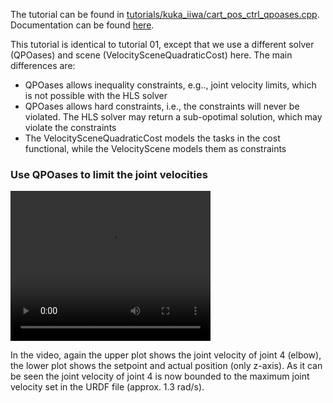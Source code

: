 The tutorial can be found in [tutorials/kuka_iiwa/cart_pos_ctrl_qpoases.cpp](https://github.com/ARC-OPT/wbc/blob/master/tutorials/kuka_iiwa/cart_pos_ctrl_qpoases.cpp). Documentation can be found [here](https://arc-opt.github.io/wbc/cart__pos__ctrl__qpoases_8cpp.html).

This tutorial is identical to tutorial 01, except that we use a different solver (QPOases) and scene (VelocitySceneQuadraticCost) here. The main differences are:
* QPOases allows inequality constraints, e.g.., joint velocity limits, which is not possible with the HLS solver
* QPOases allows hard constraints, i.e., the constraints will never be violated. The HLS solver may return a sub-opotimal solution, which may violate the constraints
* The VelocitySceneQuadraticCost models the tasks in the cost functional, while the VelocityScene models them as constraints

### Use QPOases to limit the joint velocities

<video width="320" height="240" controls>
   <source type="video/mp4"  src="https://raw.githubusercontent.com/ARC-OPT/ARC-OPT/testing_doc/videos/tutorial_02.mp4"/>
</video>

In the video, again the upper plot shows the joint velocity of joint 4 (elbow), the lower plot shows the setpoint and actual position (only z-axis). As it can be seen the joint velocity of joint 4 is now bounded to the maximum joint velocity set in the URDF file (approx. 1.3 rad/s).
